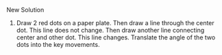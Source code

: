 New Solution

1. Draw 2 red dots on a paper plate. Then draw a line through the center dot. This line does not change. Then draw another line connecting center and other dot. This line changes. Translate the angle of the two dots into the key movements. 